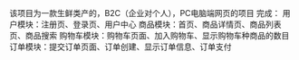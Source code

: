 该项目为一款生鲜类产的，B2C（企业对个人），PC电脑端网页的项目
完成：
  用户模块：注册页、登录页、用户中心
  商品模块：首页、商品详情页、商品列表页、商品搜索
  购物车模块：购物车页面、加入购物车、显示购物车种商品的数目
  订单模块：提交订单页面、订单创建、显示订单信息、订单支付
